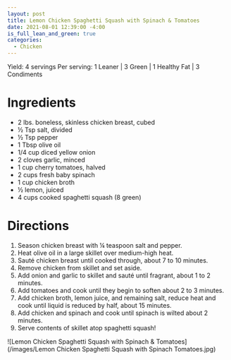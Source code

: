 ```yaml
---
layout: post
title: Lemon Chicken Spaghetti Squash with Spinach & Tomatoes
date: 2021-08-01 12:39:00 -4:00
is_full_lean_and_green: true
categories: 
  - Chicken
---
```

Yield: 4 servings
Per serving: 1 Leaner | 3 Green | 1 Healthy Fat | 3 Condiments

# Ingredients
- 2 lbs. boneless, skinless chicken breast, cubed
- ½ Tsp salt, divided
- ½ Tsp pepper
- 1 Tbsp olive oil
- 1/4 cup diced yellow onion
- 2 cloves garlic, minced
- 1 cup cherry tomatoes, halved
- 2 cups fresh baby spinach
- 1 cup chicken broth
- ½ lemon, juiced
- 4 cups cooked spaghetti squash (8 green)

# Directions
1. Season chicken breast with ¼ teaspoon salt and pepper.
2. Heat olive oil in a large skillet over medium-high heat.
3. Sauté chicken breast until cooked through, about 7 to 10 minutes.
4. Remove chicken from skillet and set aside.
5. Add onion and garlic to skillet and sauté until fragrant, about 1 to 2 minutes.
6. Add tomatoes and cook until they begin to soften about 2 to 3 minutes.
7. Add chicken broth, lemon juice, and remaining salt, reduce heat and cook until liquid is reduced by half, about 15 minutes.
8. Add chicken and spinach and cook until spinach is wilted about 2 minutes.
9. Serve contents of skillet atop spaghetti squash!

![Lemon Chicken Spaghetti Squash with Spinach & Tomatoes](/images/Lemon Chicken Spaghetti Squash with Spinach Tomatoes.jpg)